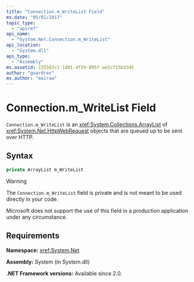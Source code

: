 ```yaml
---
title: "Connection.m_WriteList Field"
ms.date: "05/01/2017"
topic_type: 
  - "apiref"
api_name: 
  - "System.Net.Connection.m_WriteList"
api_location: 
  - "System.dll"
api_type: 
  - "Assembly"
ms.assetid: 235503c1-1d01-4f59-895f-ae2cf15b3345
author: "guardrex"
ms.author: "mairaw"
---
```


# Connection.m\_WriteList Field

`Connection.m_WriteList` is an <xref:System.Collections.ArrayList> of <xref:System.Net.HttpWebRequest> objects that are queued up to be sent over HTTP.

## Syntax
  
```csharp  
private ArrayList m_WriteList
```

> [!WARNING]
> The `Connection.m_WriteList` field is private and is not meant to be used directly in your code.
> 
> Microsoft does not support the use of this field in a production application under any circumstance.

## Requirements

**Namespace:** <xref:System.Net>

**Assembly:** System (in System.dll)

**.NET Framework versions:** Available since 2.0.
